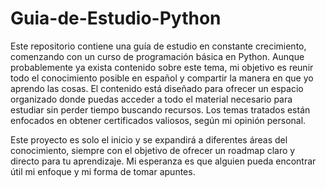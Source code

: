 # Guia-de-Estudio-Python
Este repositorio contiene una guía de estudio en constante crecimiento, comenzando con un curso de programación básica en Python. Aunque probablemente ya exista contenido sobre este tema, mi objetivo es reunir todo el conocimiento posible en español y compartir la manera en que yo aprendo las cosas. El contenido está diseñado para ofrecer un espacio organizado donde puedas acceder a todo el material necesario para estudiar sin perder tiempo buscando recursos. Los temas tratados están enfocados en obtener certificados valiosos, según mi opinión personal.

Este proyecto es solo el inicio y se expandirá a diferentes áreas del conocimiento, siempre con el objetivo de ofrecer un roadmap claro y directo para tu aprendizaje. Mi esperanza es que alguien pueda encontrar útil mi enfoque y mi forma de tomar apuntes.
